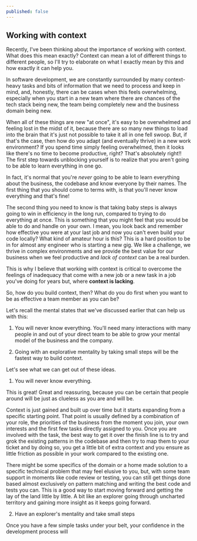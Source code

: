 ```yaml
---
published: false
---
```

## Working with context

Recently, I've been thinking about the importance of working with context. What does this mean exactly? Context can mean a lot of different things to different people, so I'll try to elaborate on what I exactly mean by this and how exactly it can help you. 

In software development, we are constantly surrounded by many context-heavy tasks and bits of information that we need to process and keep in mind, and, honestly, there can be cases when this feels overwhelming, especially when you start in a new team where there are chances of the tech stack being new, the team being completely new and the business domain being new. 

When all of these things are new "at once", it's easy to be overwhelmed and feeling lost in the midst of it, because there are so many new things to load into the brain that it's just not possible to take it all in one fell swoop. But, if that's the case, then how do you adapt (and eventually thrive) in a new work environment? If you spend time simply feeling overwhelmed, then it looks like there's no time to become productive, right? 
That's absolutely right!! The first step towards unblocking yourself is to realize that you aren't going to be able to learn everything in one go.

In fact, it's normal that you're _never_ going to be able to learn everything about the business, the codebase and know everyone by their names. The first thing that you should come to terms with, is that you'll never know everything and that's fine! 

The second thing you need to know is that taking baby steps is always going to win in efficiency in the long run, compared to trying to do everything at once. This is something that you might feel that you would be able to do and handle on your own. I mean, you look back and remember how effective you were at your last job and now you can't even build your code locally? What kind of amateur hour is this? 
This is a hard position to be in for almost any engineer who is starting a new gig. We like a challenge, we thrive in complex environments and we provide the best value for our business when we feel productive and _lack of context_ can be a real burden.

This is why I believe that working with context is critical to overcome the feelings of inadequacy that come with a new job or a new task in a job you've doing for years but, where **context is lacking**. 

So, how do you build context, then? What do you do first when you want to be as effective a team member as you can be? 

Let's recall the mental states that we've discussed earlier that can help us with this:

1. You will never know everything. You'll need many interactions with many people in and out of your direct team to be able to grow your mental model of the business and the company. 

2. Going with an explorative mentality by taking small steps will be the fastest way to build context. 

Let's see what we can get out of these ideas. 

1. You will never know everything. 

This is great! Great and reassuring, because you can be certain that people around will be just as clueless as you are and will be.

Context is just gained and built up over time but it starts expanding from a specific starting point. That point is usually defined by a combination of your role, the priorities of the business from the moment you join, your own interests and the first few tasks directly assigned to you. Once you are involved with the task, the best way to get it over the finish line is to try and grok the existing patterns in the codebase and then try to map them to your ticket and by doing so, you get a little bit of extra context and you ensure as little friction as possible in your work compared to the existing one.

There might be some specifics of the domain or a home made solution to a specific technical problem that may feel elusive to you, but, with some team support in moments like code review or testing, you can still get things done based almost exclusively on pattern matching and writing the best code and tests you can. This is a good way to start moving forward and getting the lay of the land little by little. A bit like an explorer going through uncharted territory and gaining more insight as it keeps going forward. 

2. Have an explorer's mentality and take small steps

Once you have a few simple tasks under your belt, your confidence in the development process will 